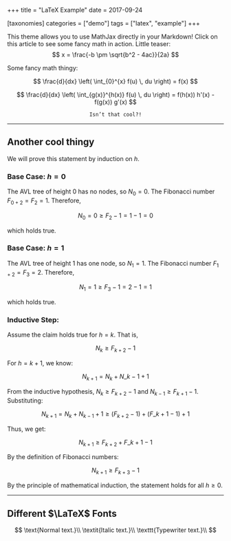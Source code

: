 +++
title = "LaTeX Example" 
date = 2017-09-24

[taxonomies]
categories = ["demo"]
tags = ["latex", "example"]
+++

This theme allows you to use MathJax directly in your Markdown! Click on this
article to see some fancy math in action. Little teaser:
$$ x = \frac{-b \pm \sqrt{b^2 - 4ac}}{2a} $$

<!-- more -->

Some fancy math thingy:

$$
\frac{d}{dx} \left( \int_{0}^{x} f(u) \, du \right) = f(x)
$$

$$
\frac{d}{dx} \left( \int_{g(x)}^{h(x)} f(u) \, du \right) = f(h(x)) h'(x) -
f(g(x)) g'(x)
$$

$$
\texttt{Isn't that cool?!}
$$

---

## Another cool thingy

We will prove this statement by induction on $h$.

### Base Case: $h = 0$

The AVL tree of height 0 has no nodes, so $N_0 = 0$. The Fibonacci number
$F_{0+2} = F_2 = 1$. Therefore,

$$
N_0 = 0 \geq F_2 - 1 = 1 - 1 = 0
$$

which holds true.

### Base Case: $h = 1$

The AVL tree of height 1 has one node, so $N_1 = 1$. The Fibonacci number
$F_{1+2} = F_3 = 2$. Therefore,

$$
N_1 = 1 \geq F_3 - 1 = 2 - 1 = 1
$$

which holds true.

### Inductive Step:

Assume the claim holds true for $h = k$. That is,

$$
N_{k} \geq F_{k+2} - 1 \tag{I.H.}
$$

For $h = k+1$, we know:

$$
N_{k+1} = N_{k} + N\_{k-1} + 1 \tag{def. of $N_h$}
$$

From the inductive hypothesis, $N_{k} \geq F_{k+2} - 1$ and $N_{k-1} \geq 
F_{k+1} - 1$. Substituting:

$$
N_{k+1} = N_{k} + N_{k - 1} + 1 \geq (F_{k+2} - 1) + (F\_{k+1} - 1) + 1
$$

Thus, we get:

$$
N_{k+1} \geq F_{k+2} + F\_{k+1} - 1
$$

By the definition of Fibonacci numbers:

$$
N_{k+1} \geq F_{k+3} - 1
$$

By the principle of mathematical induction, the statement holds for all $h 
\geq 0$.

---

## Different $\LaTeX$ Fonts

$$
\text{Normal text.}\\
\textit{Italic text.}\\
\texttt{Typewriter text.}\\
$$
